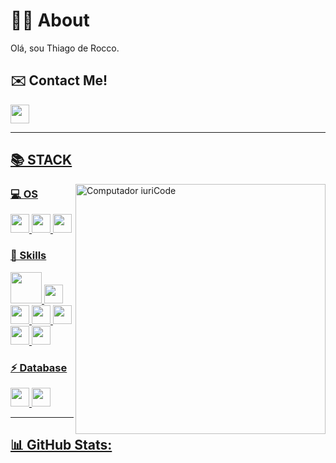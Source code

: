 # 👨‍💻 About 

Olá, sou Thiago de Rocco.

## **✉️ Contact Me!**

<code><a href="https://www.linkedin.com/in/thiago-de-rocco-8399b021a/" target="_blank"><img height="30" src="https://img.shields.io/badge/LinkedIn-0077B5?style=for-the-badge&logo=linkedin&logoColor=white"></code>

-------

## **📚 STACK**

<img src="https://raw.githubusercontent.com/MicaelliMedeiros/micaellimedeiros/master/image/computer-illustration.png" min-width="400px" max-width="400px" width="400px" align="right" alt="Computador iuriCode">


### **💻 OS**

<code><img height="30" src="https://img.shields.io/badge/Linux-FCC624?style=for-the-badge&logo=linux&logoColor=black"></code>
<code><img height="30" src="https://img.shields.io/badge/Ubuntu-E95420?style=for-the-badge&logo=ubuntu&logoColor=white"></code>
<code><img height="30" src="https://img.shields.io/badge/Windows-0078D6?style=for-the-badge&logo=windows&logoColor=white"></code>

### **🚀 Skills**  

<code><img height="50" src="https://cdn.jsdelivr.net/gh/devicons/devicon@latest/icons/python/python-original-wordmark.svg" /></code>
<code><img height="30" src="https://img.shields.io/badge/Django-092E20?style=for-the-badge&logo=django&logoColor=white"></code>
<code><img height="30" src="https://img.shields.io/badge/git-%23F05033.svg?style=for-the-badge&logo=git&logoColor=white"></code>
<code><img height="30" src="https://img.shields.io/badge/GitHub-100000?style=for-the-badge&logo=github&logoColor=white"></code>
<code><img height="30" src="https://img.shields.io/badge/HTML5-E34F26?style=for-the-badge&logo=html5&logoColor=white"></code>
<code><img height="30" src="https://img.shields.io/badge/CSS3-1572B6?style=for-the-badge&logo=css3&logoColor=white"></code>
<code><img height="30" src="https://img.shields.io/badge/Bootstrap-563D7C?style=for-the-badge&logo=bootstrap&logoColor=white"></code>
### **⚡ Database**

<code><img height="30" src="https://img.shields.io/badge/MySQL-005C84?style=for-the-badge&logo=mysql&logoColor=white"></code>
<code><img height="30" src="https://img.shields.io/badge/sqlite-%2307405e.svg?style=for-the-badge&logo=sqlite&logoColor=white"></code>

------

## **📊 GitHub Stats:**
